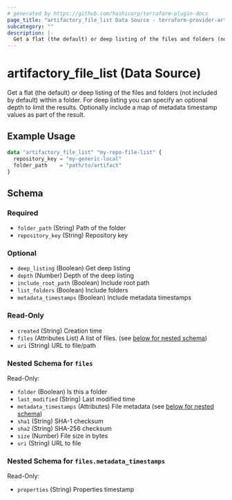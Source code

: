 ```yaml
---
# generated by https://github.com/hashicorp/terraform-plugin-docs
page_title: "artifactory_file_list Data Source - terraform-provider-artifactory"
subcategory: ""
description: |-
  Get a flat (the default) or deep listing of the files and folders (not included by default) within a folder. For deep listing you can specify an optional depth to limit the results. Optionally include a map of metadata timestamp values as part of the result.
---
```


# artifactory_file_list (Data Source)

Get a flat (the default) or deep listing of the files and folders (not included by default) within a folder. For deep listing you can specify an optional depth to limit the results. Optionally include a map of metadata timestamp values as part of the result.

## Example Usage

```terraform
data "artifactory_file_list" "my-repo-file-list" {
  repository_key = "my-generic-local"
  folder_path    = "path/to/artifact"
}
```

<!-- schema generated by tfplugindocs -->
## Schema

### Required

- `folder_path` (String) Path of the folder
- `repository_key` (String) Repository key

### Optional

- `deep_listing` (Boolean) Get deep listing
- `depth` (Number) Depth of the deep listing
- `include_root_path` (Boolean) Include root path
- `list_folders` (Boolean) Include folders
- `metadata_timestamps` (Boolean) Include metadata timestamps

### Read-Only

- `created` (String) Creation time
- `files` (Attributes List) A list of files. (see [below for nested schema](#nestedatt--files))
- `uri` (String) URL to file/path

<a id="nestedatt--files"></a>
### Nested Schema for `files`

Read-Only:

- `folder` (Boolean) Is this a folder
- `last_modified` (String) Last modified time
- `metadata_timestamps` (Attributes) File metadata (see [below for nested schema](#nestedatt--files--metadata_timestamps))
- `sha1` (String) SHA-1 checksum
- `sha2` (String) SHA-256 checksum
- `size` (Number) File size in bytes
- `uri` (String) URL to file

<a id="nestedatt--files--metadata_timestamps"></a>
### Nested Schema for `files.metadata_timestamps`

Read-Only:

- `properties` (String) Properties timestamp
